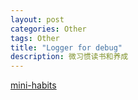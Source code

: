 ```yaml
---
layout: post
categories: Other
tags: Other
title: "Logger for debug"
description: 微习惯读书和养成
---
```


[mini-habits](https://book.douban.com/subject/26877306/)


